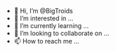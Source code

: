 - 👋 Hi, I’m @BigTroids
- 👀 I’m interested in ...
- 🌱 I’m currently learning ...
- 💞️ I’m looking to collaborate on ...
- 📫 How to reach me ...

<!---
BigTroids/BigTroids is a ✨ special ✨ repository because its `README.md` (this file) appears on your GitHub profile.
You can click the Preview link to take a look at your changes.
--->
